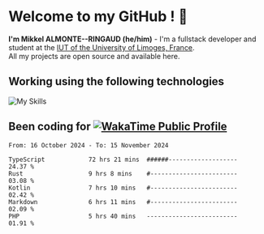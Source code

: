 # Welcome to my GitHub ! 🌃

**I'm Mikkel ALMONTE--RINGAUD (he/him)** - I'm a fullstack developer and student at the [IUT of the University of Limoges, France](https://iut.unilim.fr). \
All my projects are open source and available here.

## Working using the following technologies

![My Skills](https://skillicons.dev/icons?i=solidjs,pnpm,nodejs,ts,js,vercel,netlify,html,css,rust,astro,git,vue,md,electron,figma,github,bash,bun,cloudflare,py,tailwind,nginx,npm,tauri,vite,zig,yarn,windicss,dart,flutter,kotlin&theme=dark)

## Been coding for [![WakaTime Public Profile](https://wakatime.com/badge/user/0839e595-e07a-435c-8d59-ed95f2a3d6dd.svg?style=flat-square)](https://wakatime.com/@0839e595-e07a-435c-8d59-ed95f2a3d6dd)

<!--START_SECTION:waka-->

```plain
From: 16 October 2024 - To: 15 November 2024

TypeScript            72 hrs 21 mins  ######-------------------   24.37 %
Rust                  9 hrs 8 mins    #------------------------   03.08 %
Kotlin                7 hrs 10 mins   #------------------------   02.42 %
Markdown              6 hrs 11 mins   #------------------------   02.09 %
PHP                   5 hrs 40 mins   -------------------------   01.91 %
```

<!--END_SECTION:waka-->

